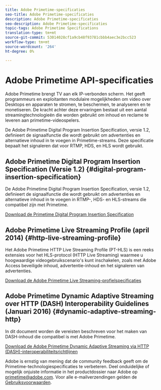 ```yaml
---
title: Adobe Primetime-specificaties
seo-title: Adobe Primetime-specificaties
description: Adobe Primetime-specificaties
seo-description: Adobe Primetime-specificaties
topic-tags: Adobe Primetime Specifications
translation-type: tm+mt
source-git-commit: 53014028cf1a9cb48f93781cbbb4aec3e2bcc523
workflow-type: tm+mt
source-wordcount: '264'
ht-degree: 0%

---
```



# Adobe Primetime API-specificaties

Adobe Primetime brengt TV aan elk IP-verbonden scherm. Het geeft programmeurs en exploitanten modulaire mogelijkheden om video over Desktops en apparaten te stromen, te beschermen, te analyseren en te monetiseren. De kracht achter deze ervaringen bestaat uit een aantal streamingtechnologieën die worden gebruikt om inhoud en reclame te leveren aan primetime-videospelers.

De Adobe Primetime Digital Program Insertion Specification, versie 1.2, definieert de signaalfunctie die wordt gebruikt om advertenties en alternatieve inhoud in te voegen in Primetime-streams. Deze specificatie bepaalt het signaleren dat voor RTMP, HDS, en HLS wordt gebruikt.

## Adobe Primetime Digital Program Insertion Specification (Versie 1.2) {#digital-program-insertion-specification}

De Adobe Primetime Digital Program Insertion Specification, versie 1.2, definieert de signaalfunctie die wordt gebruikt om advertenties en alternatieve inhoud in te voegen in RTMP-, HDS- en HLS-streams die compatibel zijn met Primetime.

[Download de Primetime Digital Program Insertion Specification](assets/PrimetimeDigitalProgramInsertionSignalingSpecification.pdf)

## Adobe Primetime Live Streaming Profile (april 2014) {#http-live-streaming-profile}

Het Adobe Primetime HTTP Live Streaming Profile (PT-HLS) is een reeks extensies voor het HLS-protocol (HTTP Live Streaming) waarmee u hoogwaardige videogebruikscenario&#39;s kunt inschakelen, zoals met Adobe Access beveiligde inhoud, advertentie-inhoud en het signaleren van advertenties.

[Download de Adobe Primetime Live Streaming-profielspecificaties](assets/PrimetimeHLS_April2014.pdf)

## Adobe Primetime Dynamic Adaptive Streaming over HTTP (DASH) Interoperability Guidelines (Januari 2016) {#dynamic-adaptive-streaming-http}

In dit document worden de vereisten beschreven voor het maken van DASH-inhoud die compatibel is met Adobe Primetime.

[Download de Adobe Primetime Dynamic Adaptive Streaming via HTTP (DASH)-interoperabiliteitsrichtlijnen](assets/PrimetimeDASH_Jan2016.pdf)

Adobe is ernstig van mening dat de community feedback geeft om de Primetime-technologiespecificaties te verbeteren. Deel onduidelijke of mogelijk onjuiste informatie in het productdossier naar Adobe op primetime@adobe.com. Voor alle e-mailverzendingen gelden de [Gebruiksvoorwaarden](https://www.adobe.com/legal/terms.html).
